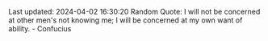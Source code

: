 Last updated: 2024-04-02 16:30:20
Random Quote: I will not be concerned at other men's not knowing me; I will be concerned at my own want of ability. - Confucius